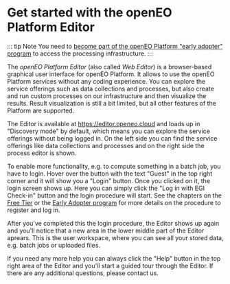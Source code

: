 # Get started with the openEO Platform Editor

::: tip Note
You need to [become part of the openEO Platform "early adopter" program](https://openeo.cloud/#adopters) to access the processing infrastructure.
:::

The *openEO Platform Editor* (also called *Web Editor*) is a browser-based graphical user interface for openEO Platform. It allows to use the openEO Platform services without any coding experience. You can explore the service offerings such as data collections and processes, but also create and run custom processes on our infrastructure and then visualize the results. Result visualization is still a bit limited, but all other features of the Platform are supported.

The Editor is available at <https://editor.openeo.cloud> and loads up in "Discovery mode" by default, which means you can explore the service offerings without being logged in. On the left side you can find the service offerings like data collections and processes and on the right side the process editor is shown.

To enable more functionality, e.g. to compute something in a batch job, you have to login. Hover over the button with the text "Guest" in the top right corner and it will show you a "Login" button. Once you clicked on it, the login screen shows up. Here you can simply click the "Log in with EGI Check-in" button and the login procedure will start. See the chapters on the [Free Tier](../../join/free_tier.md) or the [Early Adopter program](../../join/early_adopter.md) for more details on the procedure to register and log in.

After you've completed this the login procedure, the Editor shows up again and you'll notice that a new area in the lower middle part of the Editor aprears. This is the user workspace, where you can see all your stored data, e.g. batch jobs or uploaded files.

If you need any more help you can always click the "Help" button in the top right area of the Editor and you'll start a guided tour through the Editor. If there are any additional questions, please contact us.

